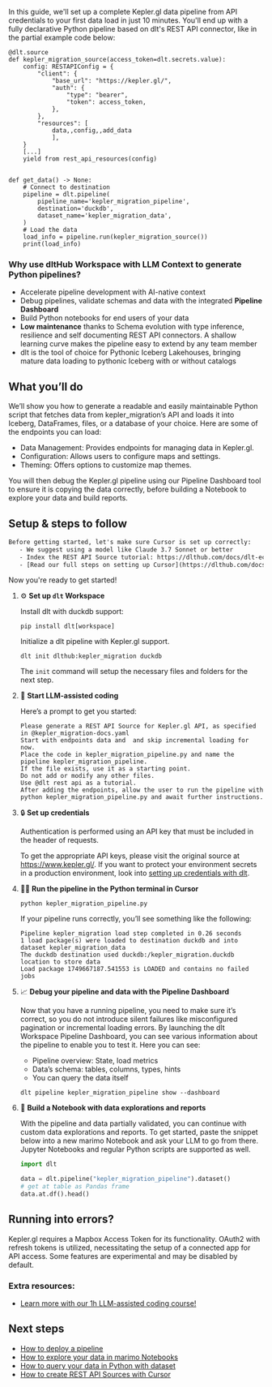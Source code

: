 In this guide, we'll set up a complete Kepler.gl data pipeline from API credentials to your first data load in just 10 minutes. You'll end up with a fully declarative Python pipeline based on dlt's REST API connector, like in the partial example code below:

```python-outcome
@dlt.source
def kepler_migration_source(access_token=dlt.secrets.value):
    config: RESTAPIConfig = {
        "client": {
            "base_url": "https://kepler.gl/",
            "auth": {
                "type": "bearer",
                "token": access_token,
            },
        },
        "resources": [
            data,,config,,add_data
            ],
    }
    [...]
    yield from rest_api_resources(config)


def get_data() -> None:
    # Connect to destination
    pipeline = dlt.pipeline(
        pipeline_name='kepler_migration_pipeline',
        destination='duckdb',
        dataset_name='kepler_migration_data', 
    )
    # Load the data
    load_info = pipeline.run(kepler_migration_source())
    print(load_info) 
```

### Why use dltHub Workspace with LLM Context to generate Python pipelines?

- Accelerate pipeline development with AI-native context
- Debug pipelines, validate schemas and data with the integrated **Pipeline Dashboard**
- Build Python notebooks for end users of your data
- **Low maintenance** thanks to Schema evolution with type inference, resilience and self documenting REST API connectors. A shallow learning curve makes the pipeline easy to extend by any team member
- dlt is the tool of choice for Pythonic Iceberg Lakehouses, bringing mature data loading to pythonic Iceberg with or without catalogs

## What you’ll do

We’ll show you how to generate a readable and easily maintainable Python script that fetches data from kepler_migration’s API and loads it into Iceberg, DataFrames, files, or a database of your choice. Here are some of the endpoints you can load:

- Data Management: Provides endpoints for managing data in Kepler.gl.
- Configuration: Allows users to configure maps and settings.
- Theming: Offers options to customize map themes.

You will then debug the Kepler.gl pipeline using our Pipeline Dashboard tool to ensure it is copying the data correctly, before building a Notebook to explore your data and build reports.

## Setup & steps to follow

```default
Before getting started, let's make sure Cursor is set up correctly:
   - We suggest using a model like Claude 3.7 Sonnet or better
   - Index the REST API Source tutorial: https://dlthub.com/docs/dlt-ecosystem/verified-sources/rest_api/ and add it to context as **@dlt rest api**
   - [Read our full steps on setting up Cursor](https://dlthub.com/docs/dlt-ecosystem/llm-tooling/cursor-restapi#23-configuring-cursor-with-documentation)
```

Now you're ready to get started!

1. ⚙️ **Set up `dlt` Workspace**
    
    Install dlt with duckdb support:
    ```shell
    pip install dlt[workspace]
    ```

    Initialize a dlt pipeline with Kepler.gl support.
    ```shell
    dlt init dlthub:kepler_migration duckdb
    ```

    The `init` command will setup the necessary files and folders for the next step.
    
2. 🤠 **Start LLM-assisted coding**
    
    Here’s a prompt to get you started:
    
    ```prompt
    Please generate a REST API Source for Kepler.gl API, as specified in @kepler_migration-docs.yaml 
    Start with endpoints data and  and skip incremental loading for now. 
    Place the code in kepler_migration_pipeline.py and name the pipeline kepler_migration_pipeline. 
    If the file exists, use it as a starting point. 
    Do not add or modify any other files. 
    Use @dlt rest api as a tutorial. 
    After adding the endpoints, allow the user to run the pipeline with python kepler_migration_pipeline.py and await further instructions.
    ```

    
3. 🔒 **Set up credentials** 
    
    Authentication is performed using an API key that must be included in the header of requests.
    
    To get the appropriate API keys, please visit the original source at https://www.kepler.gl/.
    If you want to protect your environment secrets in a production environment, look into [setting up credentials with dlt](https://dlthub.com/docs/walkthroughs/add_credentials).
    
4. 🏃‍♀️ **Run the pipeline in the Python terminal in Cursor**
    
    ```shell
    python kepler_migration_pipeline.py
    ```
    
    If your pipeline runs correctly, you’ll see something like the following:
    
    ```shell
    Pipeline kepler_migration load step completed in 0.26 seconds
    1 load package(s) were loaded to destination duckdb and into dataset kepler_migration_data
    The duckdb destination used duckdb:/kepler_migration.duckdb location to store data
    Load package 1749667187.541553 is LOADED and contains no failed jobs
    ```
    
5. 📈 **Debug your pipeline and data with the Pipeline Dashboard**

    Now that you have a running pipeline, you need to make sure it’s correct, so you do not introduce silent failures like misconfigured pagination or incremental loading errors. By launching the dlt Workspace Pipeline Dashboard, you can see various information about the pipeline to enable you to test it. Here you can see:
    - Pipeline overview: State, load metrics
    - Data’s schema: tables, columns, types, hints
    - You can query the data itself
    
    ```shell
    dlt pipeline kepler_migration_pipeline show --dashboard
    ```
    
6. 🐍 **Build a Notebook with data explorations and reports**

    With the pipeline and data partially validated, you can continue with custom data explorations and reports. To get started, paste the snippet below into a new marimo Notebook and ask your LLM to go from there. Jupyter Notebooks and regular Python scripts are supported as well.

    
    ```python
    import dlt

   data = dlt.pipeline("kepler_migration_pipeline").dataset()
   # get at table as Pandas frame
   data.at.df().head()
    ```

## Running into errors?

Kepler.gl requires a Mapbox Access Token for its functionality. OAuth2 with refresh tokens is utilized, necessitating the setup of a connected app for API access. Some features are experimental and may be disabled by default.

### Extra resources:

- [Learn more with our 1h LLM-assisted coding course!](https://www.youtube.com/watch?v=GGid70rnJuM)

## Next steps

- [How to deploy a pipeline](https://dlthub.com/docs/walkthroughs/deploy-a-pipeline)
- [How to explore your data in marimo Notebooks](https://dlthub.com/docs/general-usage/dataset-access/marimo)
- [How to query your data in Python with dataset](https://dlthub.com/docs/general-usage/dataset-access/dataset)
- [How to create REST API Sources with Cursor](https://dlthub.com/docs/dlt-ecosystem/llm-tooling/cursor-restapi)
